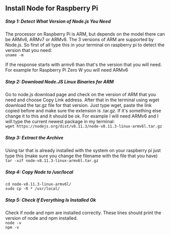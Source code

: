 ## Install Node for Raspberry Pi

##### Step 1: Detect What Version of Node.js You Need

The processor on Raspberry Pi is ARM, but depends on the model there can be ARMv6, ARMv7 or ARMv8. The 3 versions of ARM are supported by Node.js.
So first of all type this in your terminal on raspberry pi to detect the version that you need:  
`uname -m`

If the response starts with armv6 than that's the version that you will need. For example for Raspberry Pi Zero W you will need ARMv6

##### Step 2: Download Node.JS Linux Binaries for ARM

Go to node.js download page and check on the version of ARM that you need and choose Copy Link address.
After that in the terminal using wget download the tar.gz file for that version. Just type wget, paste the link copied before and make sure the extension is .tar.gz. If it's something else change it to this and it should be ok. For example I will need ARMv6 and I will type the current newest package in my terminal:  
`wget https://nodejs.org/dist/v8.11.3/node-v8.11.3-linux-armv6l.tar.gz`  

##### Step 3: Extract the Archive

Using tar that is already installed with the system on your raspberry pi just type this (make sure you change the filename with the file that you have)  
`tar -xzf node-v8.11.3-linux-armv6l.tar.gz`

##### Step 4: Copy Node to /usr/local

`cd node-v8.11.3-linux-armv6l/`  
`sudo cp -R * /usr/local/` 

##### Step 5: Check If Everything Is Installed Ok

Check if node and npm are installed correctly. These lines should print the version of node and npm installed.  
`node -v`  
`npm -v`